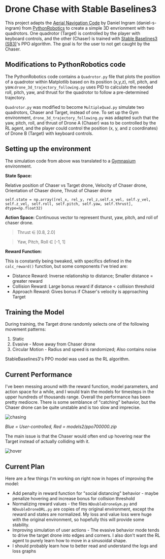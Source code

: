# Drone Chase with Stable Baselines3

This project adapts the [Aerial Navigation Code](https://github.com/AtsushiSakai/PythonRobotics/tree/master/AerialNavigation/drone_3d_trajectory_following) by Daniel Ingram (daniel-s-ingram) from [PythonRobotics](atsushisakai.github.io/PythonRobotics/) to create a simple 3D envrionment with two quadrotors. One quadrotor (Target) is controlled by the player with keyboard controls, and the other (Chaser) is trained with [Stable Baselines3 (SB3)](https://stable-baselines3.readthedocs.io/en/master/modules/ppo.html)'s PPO algorithm. The goal is for the user to not get caught by the Chaser.  

## Modifications to PythonRobotics code
The PythonRobotics code contains a `Quadrotor.py` file that plots the position of a quadrotor within Matplotlib based on its position (x,y,z), roll, pitch, and yaw.`drone_3d_trajectory_following.py` uses PID to calculate the needed roll, pitch, yaw, and thrust for the quadrotor to follow a pre-determined trajectory.

`Quadrotor.py` was modified to become `MultipleQuad.py` simulate two quadrotors, Chaser and Target, instead of one. To set up the Gym environment, `drone_3d_trajectory_following.py` was adapted such that the yaw, pitch, roll, and thrust of Drone A (Chaser) was to be controlled by the RL agent, and the player could control the position (x, y, and z coordinates) of Drone B (Target) with keyboard controls.

## Setting up the environment
The simulation code from above was translated to a [Gymnasium](https://gymnasium.farama.org/) environment. 

**State Space:** 

Relative position of Chaser vs Target drone, Velocity of Chaser drone, Orientation of Chaser drone, Thrust of Chaser drone

`self.state = np.array([rel_x, rel_y, rel_z,self.x_vel, self.y_vel, self.z_vel, self.roll, self.pitch, self.yaw, self.thrust], dtype=np.float32)`

**Action Space:** Continuous vector to represent thurst, yaw, pitch, and roll of chaser drone. 

> Thrust ∈ [0.8, 2.0]

> Yaw, Pitch, Roll ∈ [-1, 1]

**Reward Function:** 

This is constantly being tweaked, with specifics defined in the `calc_reward()` function, but some components I've tried are:
- Distance Reward: Inverse relationship to distance; Smaller distance = greater reward
- Collision Reward: Large bonus reward if distance < collision threshold
- Approach Reward: Gives bonus if Chaser's velocity is approaching Target



## Training the Model
During training, the Target drone randomly selects one of the following movement patterns:
1. Static
2. Evasive - Move away from Chaser drone
3. Circular Motion - Radius and speed is randomized; Also contains noise

StableBaselines3's PPO model was used as the RL algorithm. 

## Current Performance

I've been messing around with the reward function, model parameters, and action space for a while, and I would train the models for timesteps in the upper hundreds of thousands range. Overall the performance has been pretty mediocre. There is some semblance of "catching" behavior, but the Chaser drone can be quite unstable and is too slow and imprecise. 

![chasing](https://github.com/user-attachments/assets/21df01d2-3711-4e20-be84-63bb8006d81f)

_Blue = User-controlled, Red = models2/ppo700000.zip_


The main issue is that the Chaser would often end up hovering near the Target instead of actually colliding with it. 

![hover](https://github.com/user-attachments/assets/6688b22e-d348-4eda-ba4e-c4d236fdfafc)


## Current Plan
Here are a few things I'm working on right now in hopes of improving the model:
- Add penalty in reward function for "social distancing" behavior - maybe penalize hovering and increase bonus for collision threshold
- Normalizing reward values - the files `NDoubleDroneGym.py` and `NDoubleDroneDRL.py` are copies of my original environment, except the reward and states are normalized. My loss and value loss were huge with the original environment, so hopefully this will provide some stability. 
- Improving simulation of user actions - The evasive behavior mode tends to drive the target drone into edges and corners. I also don't want the RL agent to purely learn how to move in a sinusoidal shape.
- I should probably learn how to better read and understand the logs and loss graphs

